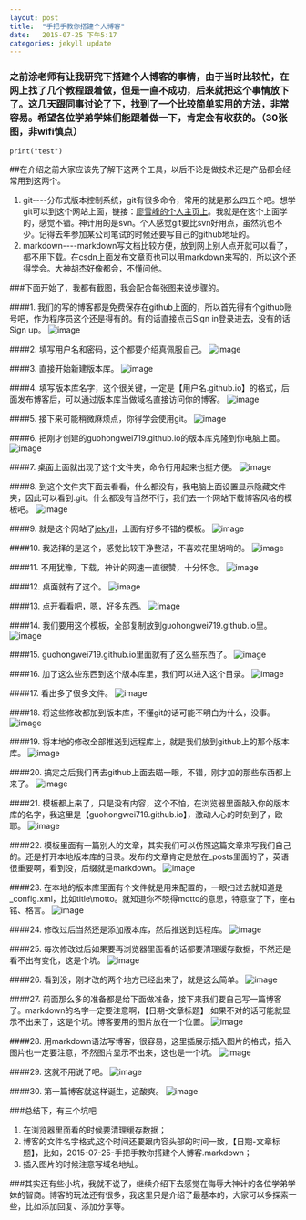```yaml
---
layout: post
title:  "手把手教你搭建个人博客"
date:   2015-07-25 下午5:17
categories: jekyll update
---
```


### 之前涂老师有让我研究下搭建个人博客的事情，由于当时比较忙，在网上找了几个教程跟着做，但是一直不成功，后来就把这个事情放下了。这几天跟同事讨论了下，找到了一个比较简单实用的方法，非常容易。希望各位学弟学妹们能跟着做一下，肯定会有收获的。（30张图，非wifi慎点）

```
print("test")
```


##在介绍之前大家应该先了解下这两个工具，以后不论是做技术还是产品都会经常用到这两个。
1. git----分布式版本控制系统，git有很多命令，常用的就是那么四五个吧。想学git可以到这个网站上面，链接：[廖雪峰的个人主页上](http://www.liaoxuefeng.com/wiki/0013739516305929606dd18361248578c67b8067c8c017b000)。我就是在这个上面学的，感觉不错。神计用的是svn。个人感觉git要比svn好用点，虽然坑也不少。记得去年参加某公司笔试的时候还要写自己的github地址的。
2. markdown----markdown写文档比较方便，放到网上别人点开就可以看了，都不用下载。在csdn上面发布文章页也可以用markdown来写的，所以这个还得学会。大神胡杰好像都会，不懂问他。

###下面开始了，我都有截图，我会配合每张图来说步骤的。


####1. 我们的写的博客都是免费保存在github上面的，所以首先得有个github账号吧，作为程序员这个还是得有的。有的话直接点击Sign in登录进去，没有的话Sign up。
![image](http://guohongwei719.github.io/images/20150725/1.png)


####2. 填写用户名和密码，这个都要介绍真佩服自己。
![image](http://guohongwei719.github.io/images/20150725/2.png)


####3. 直接开始新建版本库。
![image](http://guohongwei719.github.io/images/20150725/3.png)


####4. 填写版本库名字，这个很关键，一定是【用户名.github.io】的格式，后面发布博客后，可以通过版本库当做域名直接访问你的博客。
![image](http://guohongwei719.github.io/images/20150725/4.png)


####5. 接下来可能稍微麻烦点，你得学会使用git。
![image](http://guohongwei719.github.io/images/20150725/5.png)


####6. 把刚才创建的guohongwei719.github.io的版本库克隆到你电脑上面。
![image](http://guohongwei719.github.io/images/20150725/6.png)


####7. 桌面上面就出现了这个文件夹，命令行用起来也挺方便。
![image](http://guohongwei719.github.io/images/20150725/7.png)


####8. 到这个文件夹下面去看看，什么都没有，我电脑上面设置显示隐藏文件夹，因此可以看到.git。什么都没有当然不行，我们去一个网站下载博客风格的模板吧。
![image](http://guohongwei719.github.io/images/20150725/8.png)


####9. 就是这个网站了[jekyll](http://jekyllthemes.org)，上面有好多不错的模板。
![image](http://guohongwei719.github.io/images/20150725/9.png)


####10. 我选择的是这个，感觉比较干净整洁，不喜欢花里胡哨的。
![image](http://guohongwei719.github.io/images/20150725/10.png)


####11. 不用犹豫，下载，神计的网速一直很赞，十分怀念。
![image](http://guohongwei719.github.io/images/20150725/11.png)


####12. 桌面就有了这个。
![image](http://guohongwei719.github.io/images/20150725/12.png)


####13. 点开看看吧，嗯，好多东西。
![image](http://guohongwei719.github.io/images/20150725/13.png)


####14. 我们要用这个模板，全部复制放到guohongwei719.github.io里。
![image](http://guohongwei719.github.io/images/20150725/14.png)


####15. guohongwei719.github.io里面就有了这么些东西了。
![image](http://guohongwei719.github.io/images/20150725/15.png)


####16. 加了这么些东西到这个版本库里，我们可以进入这个目录。
![image](http://guohongwei719.github.io/images/20150725/16.png)


####17. 看出多了很多文件。
![image](http://guohongwei719.github.io/images/20150725/17.png)


####18. 将这些修改都加到版本库，不懂git的话可能不明白为什么，没事。
![image](http://guohongwei719.github.io/images/20150725/18.png)


####19. 将本地的修改全部推送到远程库上，就是我们放到github上的那个版本库。
![image](http://guohongwei719.github.io/images/20150725/19.png)


####20. 搞定之后我们再去github上面去瞄一眼，不错，刚才加的那些东西都上来了。
![image](http://guohongwei719.github.io/images/20150725/20.png)


####21. 模板都上来了，只是没有内容，这个不怕，在浏览器里面敲入你的版本库的名字，我这里是【guohongwei719.github.io】，激动人心的时刻到了，欧耶。
![image](http://guohongwei719.github.io/images/20150725/21.png)


####22. 模板里面有一篇别人的文章，其实我们可以仿照这篇文章来写我们自己的。还是打开本地版本库的目录。发布的文章肯定是放在_posts里面的了，英语很重要啊，看到没，后缀就是markdown。
![image](http://guohongwei719.github.io/images/20150725/22.png)


####23. 在本地的版本库里面有个文件就是用来配置的，一眼扫过去就知道是_config.xml，比如title\motto。就知道你不晓得motto的意思，特意查了下，座右铭、格言。
![image](http://guohongwei719.github.io/images/20150725/23.png)


####24. 修改过后当然还是添加版本库，然后推送到远程库。
![image](http://guohongwei719.github.io/images/20150725/24.png)


####25. 每次修改过后如果要再浏览器里面看的话都要清理缓存数据，不然还是看不出有变化，这是个坑。
![image](http://guohongwei719.github.io/images/20150725/25.png)


####26. 看到没，刚才改的两个地方已经出来了，就是这么简单。
![image](http://guohongwei719.github.io/images/20150725/26.png)


####27. 前面那么多的准备都是给下面做准备，接下来我们要自己写一篇博客了。markdown的名字一定要注意啊，【日期-文章标题】,如果不对的话可能就显示不出来了，这是个坑。博客要用的图片放在一个位置。
![image](http://guohongwei719.github.io/images/20150725/27.png)


####28. 用markdown语法写博客，很容易，这里插展示插入图片的格式，插入图片也一定要注意，不然图片显示不出来，这也是一个坑。
![image](http://guohongwei719.github.io/images/20150725/28.png)


####29. 这就不用说了吧。
![image](http://guohongwei719.github.io/images/20150725/29.png)

####30. 第一篇博客就这样诞生，这酸爽。
![image](http://guohongwei719.github.io/images/20150725/30.png)

###总结下，有三个坑吧
1. 在浏览器里面看的时候要清理缓存数据；
2. 博客的文件名字格式,这个时间还要跟内容头部的时间一致，【日期-文章标题】，比如，2015-07-25-手把手教你搭建个人博客.markdown；
3. 插入图片的时候注意写域名地址。

###其实还有些小坑，我就不说了，继续介绍下去感觉在侮辱大神计的各位学弟学妹的智商。博客的玩法还有很多，我这里只是介绍了最基本的，大家可以多探索一些，比如添加回复、添加分享等。